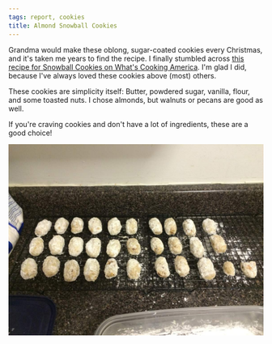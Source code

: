 ```yaml
---
tags: report, cookies
title: Almond Snowball Cookies
---
```


Grandma would make these oblong, sugar-coated cookies every Christmas,
and it's taken me years to find the recipe. I finally stumbled across
[this recipe for Snowball Cookies on What's Cooking
America](http://whatscookingamerica.net/Cookie/RussianTeacakes.htm). I'm
glad I did, because I've always loved these cookies above (most) others.

These cookies are simplicity itself: Butter, powdered sugar, vanilla,
flour, and some toasted nuts. I chose almonds, but walnuts or pecans are
good as well.

If you're craving cookies and don't have a lot of ingredients, these are
a good choice!

![Snowball cookies cooling on wire rack](glamour.jpg)
